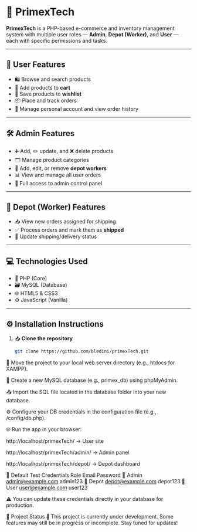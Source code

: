 # 🚀 PrimexTech

**PrimexTech** is a PHP-based e-commerce and inventory management system with multiple user roles — **Admin**, **Depot (Worker)**, and **User** — each with specific permissions and tasks.

---

## 👥 User Features
- 🛍️ Browse and search products
- 🛒 Add products to **cart**
- 💖 Save products to **wishlist**
- 📦 Place and track orders
- 👤 Manage personal account and view order history

---

## 🛠️ Admin Features
- ➕ Add, ✏️ update, and ❌ delete products
- 🗂️ Manage product categories
- 👷 Add, edit, or remove **depot workers**
- 📊 View and manage all user orders
- 🔐 Full access to admin control panel

---

## 🚚 Depot (Worker) Features
- 📥 View new orders assigned for shipping
- ✅ Process orders and mark them as **shipped**
- 🔄 Update shipping/delivery status

---

## 💻 Technologies Used
- 🐘 PHP (Core)
- 🗃️ MySQL (Database)
- 🌐 HTML5 & CSS3
- ⚙️ JavaScript (Vanilla)

---

## ⚙️ Installation Instructions

1. 📥 **Clone the repository**
   ```bash
   git clone https://github.com/bledini/primexTech.git
📂 Move the project to your local web server directory (e.g., htdocs for XAMPP).

🧱 Create a new MySQL database (e.g., primex_db) using phpMyAdmin.

📤 Import the SQL file located in the database folder into your new database.

⚙️ Configure your DB credentials in the configuration file (e.g., /config/db.php).

🌐 Run the app in your browser:

http://localhost/primexTech/ → User site

http://localhost/primexTech/admin/ → Admin panel

http://localhost/primexTech/depot/ → Depot dashboard

🔐 Default Test Credentials
Role	Email	Password
👑 Admin	admin@example.com	admin123
🚚 Depot	depot@example.com	depot123
👤 User	user@example.com	user123

⚠️ You can update these credentials directly in your database for production.

🧪 Project Status
🔧 This project is currently under development. Some features may still be in progress or incomplete. Stay tuned for updates!

